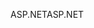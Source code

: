 <span data-ttu-id="12083-101">ASP.NET</span><span class="sxs-lookup"><span data-stu-id="12083-101">ASP.NET</span></span>